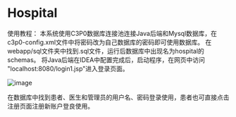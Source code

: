 # Hospital

使用教程：
本系统使用C3P0数据库连接池连接Java后端和Mysql数据库，在c3p0-config.xml文件中将密码改为自己数据库的密码即可使用数据库。
在webapp/sql文件夹中找到.sql文件，运行后数据库中出现名为hospital的schemas。
将Java后端在IDEA中配置完成后，启动程序，在网页中访问 "localhost:8080/login1.jsp"进入登录页面。

![image](https://user-images.githubusercontent.com/61133741/124349104-1b4c9500-dc20-11eb-93f8-7ef1f88e4ba7.png)

在数据库中找到患者、医生和管理员的用户名、密码登录使用，患者也可直接点击注册页面注册新账户登良使用。
